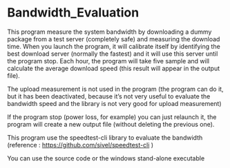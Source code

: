 # Bandwidth_Evaluation



This program measure the system bandwidth by downloading a
dummy package from a test server (completely safe) and measuring the download
time. When you launch the program, it will calibrate itself by identifying the
best download server (normally the fastest) and it will use this server until
the program stop. Each hour, the program will take five sample and will
calculate the average download speed (this result will appear in the output
file).

The upload measurement is not used in the program (the
program can do it, but it has been deactivated, because it’s not very useful to
evaluate the bandwidth speed and the library is not very good for upload
measurement)

If the program stop (power loss, for example) you can just
relaunch it, the program will create a new output file (without deleting the
previous one).

This program use the speedtest-cli library to evaluate the bandwidth (reference : https://github.com/sivel/speedtest-cli )

You can use the source code or the windows stand-alone executable


 
